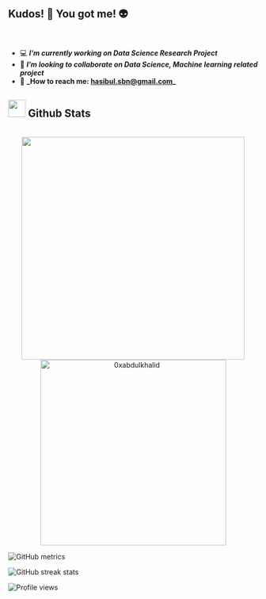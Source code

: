 ## **Kudos!** 🥇 You got me! 👽

<br>

- 💻 **_I’m currently working on Data Science Research Project_**
- 👯 **_I’m looking to collaborate on Data Science, Machine learning related project_**
- 📧 **\_How to reach me: **hasibul.sbn@gmail.com**\_**

## <img src="https://media.giphy.com/media/iY8CRBdQXODJSCERIr/giphy.gif" width="35"><b> Github Stats </b>

<br>

<div align="center">

<a href="https://github.com/0xabdulkhalid/">
  <img src="https://github-readme-stats.vercel.app/api?username=Hasibull&include_all_commits=true&count_private=true&show_icons=true&line_height=20&title_color=7A7ADB&icon_color=2234AE&text_color=D3D3D3&bg_color=0,000000,130F40" width="450"/>
  <img src="https://github-readme-stats.vercel.app/api/top-langs?username=Hasibull&show_icons=true&locale=en&layout=compact&line_height=20&title_color=7A7ADB&icon_color=2234AE&text_color=D3D3D3&bg_color=0,000000,130F40" width="375"  alt="0xabdulkhalid"/>

</a>
</div>

![GitHub metrics](https://metrics.lecoq.io/Hasibull)

![GitHub streak stats](https://streak-stats.demolab.com/?user=Hasibull)

![Profile views](https://gpvc.arturio.dev/Hasibull)
